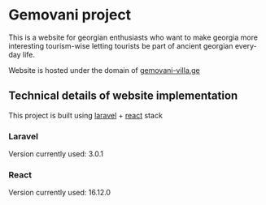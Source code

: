 # Gemovani project

This is a website for georgian enthusiasts who want to make georgia more interesting tourism-wise
letting tourists be part of ancient georgian every-day life.

Website is hosted under the domain of [gemovani-villa.ge](http://gemovani-villa.ge/)

## Technical details of website implementation
This project is built using [laravel](https://laravel.com/) + [react](https://reactjs.org/) stack

### Laravel
Version currently used: 3.0.1

### React
Version currently used: 16.12.0
